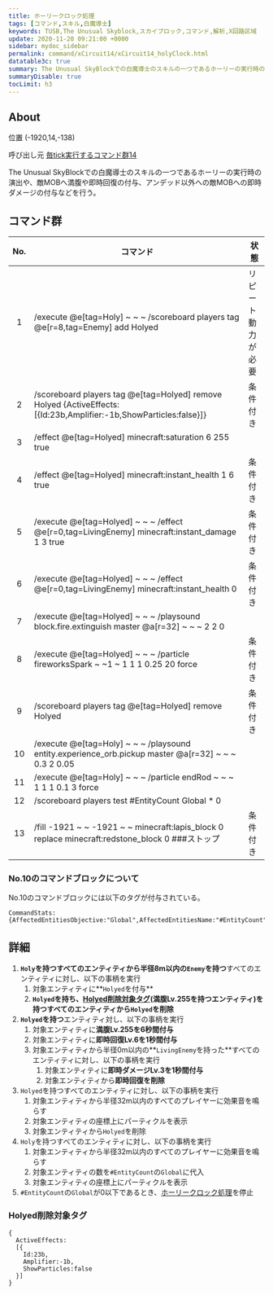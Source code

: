 ```yaml
---
title: ホーリークロック処理
tags: [コマンド,スキル,白魔導士]
keywords: TUSB,The Unusual Skyblock,スカイブロック,コマンド,解析,X回路区域
update: 2020-11-20 09:21:00 +0000
sidebar: mydoc_sidebar
permalink: command/xCircuit14/xCircuit14_holyClock.html
datatable3c: true
summary: The Unusual SkyBlockでの白魔導士のスキルの一つであるホーリーの実行時の演出や、敵MOBへ満腹や即時回復の付与、アンデッド以外への敵MOBへの即時ダメージの付与などを行う。
summaryDisable: true
tocLimit: h3
---
```


## About

<span class="tagYellow">位置</span> (-1920,14,-138)

<span class="tagBlack">呼び出し元</span> [毎tick実行するコマンド群14]({{site.baseurl}}/command/xCircuit14/xCircuit14_command.html)

The Unusual SkyBlockでの白魔導士のスキルの一つであるホーリーの実行時の演出や、敵MOBへ満腹や即時回復の付与、アンデッド以外への敵MOBへの即時ダメージの付与などを行う。

## コマンド群

<div class="datatable3c-begin"></div>

|No.|コマンド|状態|
|:-:|-|-|
|1|/execute @e[tag=Holy] ~ ~ ~ /scoreboard players tag @e[r=8,tag=Enemy] add Holyed|リピート<br>動力が必要|
|2|/scoreboard players tag @e[tag=Holyed] remove Holyed {ActiveEffects:[{Id:23b,Amplifier:-1b,ShowParticles:false}]}|条件付き|
|3|/effect @e[tag=Holyed] minecraft:saturation 6 255 true|
|4|/effect @e[tag=Holyed] minecraft:instant_health 1 6 true|条件付き|
|5|/execute @e[tag=Holyed] ~ ~ ~ /effect @e[r=0,tag=LivingEnemy] minecraft:instant_damage 1 3 true|条件付き|
|6|/execute @e[tag=Holyed] ~ ~ ~ /effect @e[r=0,tag=LivingEnemy] minecraft:instant_health 0|条件付き|
|7|/execute @e[tag=Holyed] ~ ~ ~ /playsound block.fire.extinguish master @a[r=32] ~ ~ ~ 2 2 0|
|8|/execute @e[tag=Holyed] ~ ~ ~ /particle fireworksSpark ~ ~1 ~ 1 1 1 0.25 20 force|条件付き|
|9|/scoreboard players tag @e[tag=Holyed] remove Holyed|条件付き|
|10|/execute @e[tag=Holy] ~ ~ ~ /playsound entity.experience_orb.pickup master @a[r=32] ~ ~ ~ 0.3 2 0.05|
|11|/execute @e[tag=Holy] ~ ~ ~ /particle endRod ~ ~ ~ 1 1 1 0.1 3 force|
|12|/scoreboard players test #EntityCount Global * 0|
|13|/fill -1921 ~ ~ -1921 ~ ~ minecraft:lapis_block 0 replace minecraft:redstone_block 0 ###ストップ|条件付き|

<div class="datatable3c-end"></div>

### No.10のコマンドブロックについて

No.10のコマンドブロックには以下のタグが付与されている。

```mcfunction
CommandStats:{AffectedEntitiesObjective:"Global",AffectedEntitiesName:"#EntityCount"}
```

## 詳細

1. **`Holy`を持つすべてのエンティティから半径8m以内の`Enemy`を持つ**すべてのエンティティに対し、以下の事柄を実行
   1. 対象エンティティに**`Holyed`を付与**
   2. **`Holyed`を持ち、[Holyed削除対象タグ](#holyed削除対象タグ)(満腹Lv.255を持つエンティティ)を持つすべてのエンティティから`Holyed`を削除**
2. **`Holyed`を持つ**エンティティ対し、以下の事柄を実行
   1. 対象エンティティに**満腹Lv.255を6秒間付与**
   2. 対象エンティティに**即時回復Lv.6を1秒間付与**
   3. 対象エンティティから半径0m以内の**`LivingEnemy`を持った**すべてのエンティティに対し、以下の事柄を実行
      1. 対象エンティティに**即時ダメージLv.3を1秒間付与**
      2. 対象エンティティから**即時回復を削除**
3. `Holyed`を持つすべてのエンティティに対し、以下の事柄を実行
   1. 対象エンティティから半径32m以内のすべてのプレイヤーに効果音を鳴らす
   2. 対象エンティティの座標上にパーティクルを表示
   3. 対象エンティティから`Holyed`を削除
4. `Holy`を持つすべてのエンティティに対し、以下の事柄を実行
   1. 対象エンティティから半径32m以内のすべてのプレイヤーに効果音を鳴らす
   2. 対象エンティティの数を`#EntityCount`の`Global`に代入
   3. 対象エンティティの座標上にパーティクルを表示
5. `#EntityCount`の`Global`が0以下であるとき、[ホーリークロック処理]({{site.baseurl}}/command/xCircuit14/xCircuit14_holyClock.html)を停止

### Holyed削除対象タグ

```mcfunction
{
  ActiveEffects:
  [{
    Id:23b,
    Amplifier:-1b,
    ShowParticles:false
  }]
}
```

